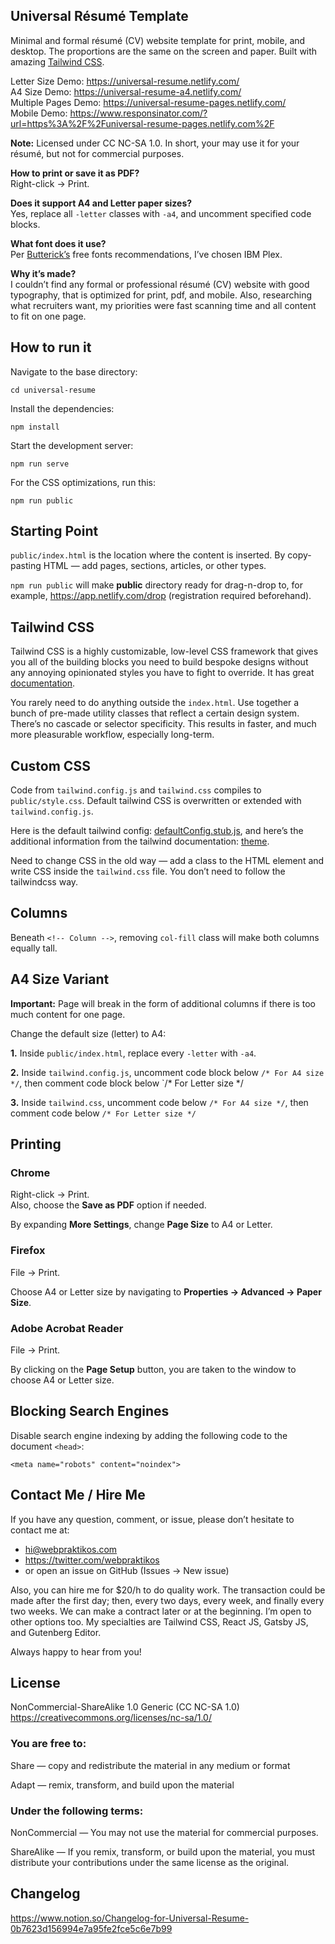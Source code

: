 Universal Résumé Template
---------

Minimal and formal résumé (CV) website template for print, mobile, and desktop. The proportions are the same on the screen and paper. Built with amazing [Tailwind CSS](https://tailwindcss.com/).

Letter Size Demo: https://universal-resume.netlify.com/  
A4 Size Demo: https://universal-resume-a4.netlify.com/  
Multiple Pages Demo: https://universal-resume-pages.netlify.com/  
Mobile Demo: https://www.responsinator.com/?url=https%3A%2F%2Funiversal-resume-pages.netlify.com%2F

**Note:** Licensed under CC NC-SA 1.0. In short, your may use it for your résumé, but not for commercial purposes.

**How to print or save it as PDF?**  
Right-click → Print.

**Does it support A4 and Letter paper sizes?**  
Yes, replace all `-letter` classes with `-a4`, and uncomment specified code blocks.

**What font does it use?**  
Per [Butterick’s](https://practicaltypography.com/) free fonts recommendations, I’ve chosen IBM Plex.

**Why it’s made?**  
I couldn’t find any formal or professional résumé (CV) website with good typography, that is optimized for print, pdf, and mobile. Also, researching what recruiters want, my priorities were fast scanning time and all content to fit on one page.

How to run it
---------

Navigate to the base directory:

```
cd universal-resume
```

Install the dependencies:

```
npm install
```

Start the development server:

```
npm run serve
```

For the CSS optimizations, run this:

```
npm run public
```

Starting Point
---------

`public/index.html` is the location where the content is inserted. By copy-pasting HTML — add pages, sections, articles, or other types.

`npm run public` will make **public** directory ready for drag-n-drop to, for example, https://app.netlify.com/drop (registration required beforehand).

Tailwind CSS
---------

Tailwind CSS is a highly customizable, low-level CSS framework that gives you all of the building blocks you need to build bespoke designs without any annoying opinionated styles you have to fight to override. It has great [documentation](https://tailwindcss.com/docs/installation).

You rarely need to do anything outside the `index.html`. Use together a bunch of pre-made utility classes that reflect a certain design system. There’s no cascade or selector specificity. This results in faster, and much more pleasurable workflow, especially long-term.

Custom CSS
---------

Code from `tailwind.config.js` and `tailwind.css` compiles to `public/style.css`. Default tailwind CSS is overwritten or extended with `tailwind.config.js`.

Here is the default tailwind config: [defaultConfig.stub.js](https://github.com/tailwindcss/tailwindcss/blob/master/stubs/defaultConfig.stub.js), and here’s the additional information from the tailwind documentation: [theme](https://tailwindcss.com/docs/theme/#app).

Need to change CSS in the old way — add a class to the HTML element and write CSS inside the `tailwind.css` file. You don’t need to follow the tailwindcss way.

Columns
---------

Beneath `<!-- Column -->`, removing `col-fill` class will make both columns equally tall.

A4 Size Variant
---------

**Important:** Page will break in the form of additional columns if there is too much content for one page.

Change the default size (letter) to A4:

**1.** Inside `public/index.html`, replace every `-letter` with `-a4`.

**2.** Inside `tailwind.config.js`, uncomment code block below `/* For A4 size */`, then comment code block below `/* For Letter size */

**3.** Inside `tailwind.css`, uncomment code below `/* For A4 size */`, then comment code below `/* For Letter size */`

Printing
---------

### Chrome

Right-click → Print.  
Also, choose the **Save as PDF** option if needed.

By expanding **More Settings**, change **Page Size** to A4 or Letter.

### Firefox

File → Print.

Choose A4 or Letter size by navigating to **Properties → Advanced → Paper Size**.

### Adobe Acrobat Reader

File → Print.

By clicking on the **Page Setup** button, you are taken to the window to choose A4 or Letter size.

Blocking Search Engines
---------

Disable search engine indexing by adding the following code to the document `<head>`:

```
<meta name="robots" content="noindex">
```

Contact Me / Hire Me
---------

If you have any question, comment, or issue, please don’t hesitate to contact me at:
- hi@webpraktikos.com
- https://twitter.com/webpraktikos
- or open an issue on GitHub (Issues → New issue)

Also, you can hire me for $20/h to do quality work. The transaction could be made after the first day; then, every two days, every week, and finally every two weeks. We can make a contract later or at the beginning. I’m open to other options too. My specialties are Tailwind CSS, React JS, Gatsby JS, and Gutenberg Editor.

Always happy to hear from you!

License
---------

NonCommercial-ShareAlike 1.0 Generic (CC NC-SA 1.0)  
https://creativecommons.org/licenses/nc-sa/1.0/

### You are free to:

Share — copy and redistribute the material in any medium or format  

Adapt — remix, transform, and build upon the material

### Under the following terms:


NonCommercial — You may not use the material for commercial purposes.

ShareAlike — If you remix, transform, or build upon the material, you must distribute your contributions under the same license as the original.

Changelog
---------

https://www.notion.so/Changelog-for-Universal-Resume-0b7623d156994e7a95fe2fce5c6e7b99
